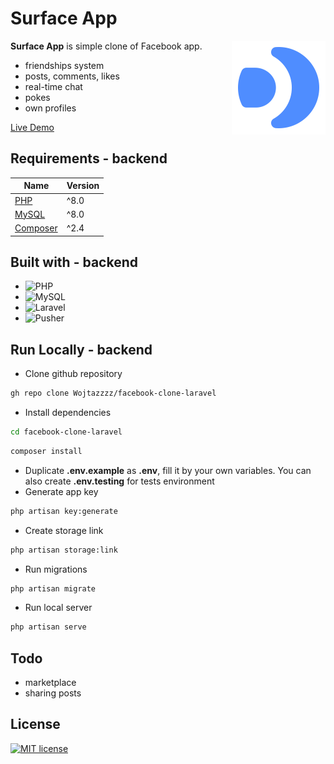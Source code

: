 # Surface App

<img align="right" src="/public/Logo.svg" height="150px" alt="Surface App Logo">

**Surface App** is simple clone of Facebook app.

-   friendships system
-   posts, comments, likes
-   real-time chat
-   pokes
-   own profiles

[Live Demo](https://surface-app.site/)

## Requirements - backend

| Name                            | Version |
| ------------------------------- | ------- |
| [PHP](https://www.php.net/)     | ^8.0    |
| [MySQL](https://www.mysql.com/) | ^8.0    |
| [Composer](https://getcomposer.org/) | ^2.4    |

## Built with - backend

-   ![PHP](https://img.shields.io/static/v1?style=for-the-badge&message=PHP&color=777BB4&logo=PHP&logoColor=FFFFFF&label=)
-   ![MySQL](https://img.shields.io/static/v1?style=for-the-badge&message=MySQL&color=4479A1&logo=MySQL&logoColor=FFFFFF&label=)
-   ![Laravel](https://img.shields.io/static/v1?style=for-the-badge&message=Laravel&color=FF2D20&logo=Laravel&logoColor=FFFFFF&label=)
-   ![Pusher](https://img.shields.io/static/v1?style=for-the-badge&message=Pusher&color=300D4F&logo=Pusher&logoColor=FFFFFF&label=)

## Run Locally - backend

- Clone github repository

```bash
gh repo clone Wojtazzzz/facebook-clone-laravel
```

- Install dependencies

```bash
cd facebook-clone-laravel
```

```bash
composer install
```

- Duplicate **.env.example** as **.env**, fill it by your own variables. You can also create **.env.testing** for tests environment
- Generate app key

```bash
php artisan key:generate
```

- Create storage link

```bash
php artisan storage:link
```

- Run migrations

```bash
php artisan migrate
```

- Run local server

```bash
php artisan serve
```

## Todo

-   marketplace
-   sharing posts

## License

[![MIT license](https://img.shields.io/badge/License-MIT-blue.svg)](https://lbesson.mit-license.org/)
